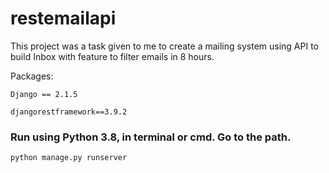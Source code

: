 # restemailapi
This project was a task given to me to create a mailing system using API to build Inbox with feature to filter emails in 8 hours.

Packages:

`Django == 2.1.5`

`djangorestframework==3.9.2`

### Run using Python 3.8, in terminal or cmd. Go to the path.
`python manage.py runserver`
